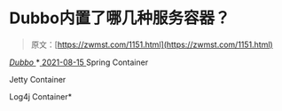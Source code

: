<!--yml
category: 未分类
date: 0001-01-01 00:00:00
-->

# Dubbo内置了哪几种服务容器？

> 原文：[https://zwmst.com/1151.html](https://zwmst.com/1151.html)

   [ *Dubbo* ](https://zwmst.com/dubbo)*[ <time datetime="2021-08-15T10:36:19+08:00"> 2021-08-15 </time> ](https://zwmst.com/1151.html)  Spring Container

Jetty Container

Log4j Container*